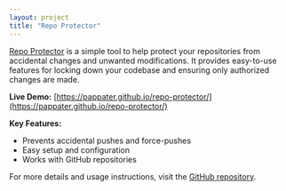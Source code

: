 ```yaml
---
layout: project
title: "Repo Protector"
---
```


[Repo Protector](https://github.com/pappater/repo-protector) is a simple tool to help protect your repositories from accidental changes and unwanted modifications. It provides easy-to-use features for locking down your codebase and ensuring only authorized changes are made.

**Live Demo:** [https://pappater.github.io/repo-protector/](https://pappater.github.io/repo-protector/)

**Key Features:**
- Prevents accidental pushes and force-pushes
- Easy setup and configuration
- Works with GitHub repositories

For more details and usage instructions, visit the [GitHub repository](https://github.com/pappater/repo-protector).
